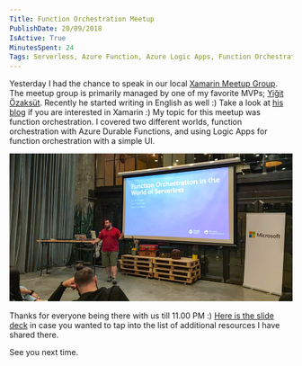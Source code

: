 ```yaml
---
Title: Function Orchestration Meetup
PublishDate: 20/09/2018
IsActive: True
MinutesSpent: 24
Tags: Serverless, Azure Function, Azure Logic Apps, Function Orchestration
---
```


Yesterday I had the chance to speak in our local [Xamarin Meetup Group](https://www.meetup.com/Xamarin-Istanbul-Development-Meetup/). The meetup group is primarily managed by one of my favorite MVPs; [Yiğit Özaksüt](https://twitter.com/ozaksuty). Recently he started writing in English as well :) Take a look at [his blog](http://ozaksut.com/) if you are interested in Xamarin :) My topic for this meetup was function orchestration. I covered two different worlds, function orchestration with Azure Durable Functions, and using Logic Apps for function orchestration with a simple UI. 

![Function Orchestration Meetup](media/Function-Orchestration-Meetup/xamarin-meetup-functions.jpg)

Thanks for everyone being there with us till 11.00 PM :) [Here is the slide deck](https://speakerdeck.com/daronyondem/function-orchestration-in-the-world-of-serverless) in case you wanted to tap into the list of additional resources I have shared there. 

See you next time.


